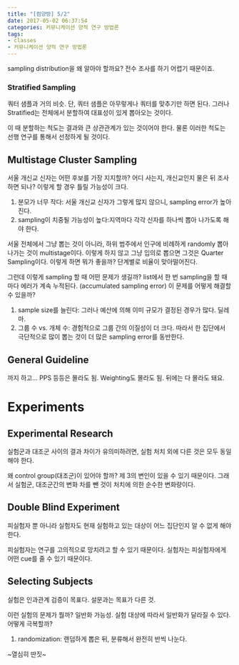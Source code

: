 ```yaml
---
title: "[컴양방] 5/2"
date: 2017-05-02 06:37:54
categories: 커뮤니케이션 양적 연구 방법론
tags:
- classes
- 커뮤니케이션 양적 연구 방법론
---
```


sampling distribution을 왜 알아야 할까요?
전수 조사를 하기 어렵기 때문이죠.

<!-- more -->

### Stratified Sampling
쿼터 샘플과 거의 비슷.
단, 쿼터 샘플은 아무렇게나 쿼터를 맞추기만 하면 된다.
그러나 Stratified는 전체에서 분할하여 대표성이 있게 뽑아오는 것이다.

이 때 분할하는 척도는 결과와 큰 상관관계가 있는 것이어야 한다.
물론 이러한 척도는 선행 연구를 통해서 선정하게 될 것이다.

## Multistage Cluster Sampling

서울 개신교 신자는 어떤 후보를 가장 지지할까?
어디 사는지, 개신교인지 물은 뒤 조사하면 되나?
이렇게 할 경우 틀릴 가능성이 크다.

1. 분모가 너무 작다: 서울 개신교 신자가 그렇게 많지 않으니, sampling error가 높아진다.
1. sampling이 치중될 가능성이 높다:지역마다 각각 신자를 하나씩 뽑아 나가도록 해야 한다.

서울 전체에서 그냥 뽑는 것이 아니라, 하위 범주에서 인구에 비례하게 randomly 뽑아 나가는 것이 multistage이다.
이렇게 하지 않고 그냥 입의로 뽑으면 그것은 Quarter Sampling이다.
이렇게 하면 뭐가 좋을까?
단계별로 비율이 맞아떨어진다.

그런데 이렇게 sampling 할 때 어떤 문제가 생길까?
list에서 한 번 sampling을 할 때마다 에러가 계속 누적된다.
(accumulated sampling error)
이 문제를 어떻게 해결할 수 있을까?

1. sample size를 늘린다: 그러나 예산에 의해 이미 규모가 결정된 경우가 많다. 딜레마.
1. 그룹 수 vs. 개체 수: 경험적으로 그룹 간의 이질성이 더 크다. 따라서 한 집단에서 극단적으로 많이 뽑는 것이 더 많은 sampling error를 동반한다.

## General Guideline

까지 하고...
PPS 등등은 몰라도 됨.
Weighting도 몰라도 됨.
뒤에는 다 몰라도 돼요.

# Experiments

## Experimental Research

실험군과 대조군 사이의 결과 차이가 유의미하려면, 실험 처치 외에 다른 것은 모두 동일해야 한다.

왜 control group(대조군)이 있어야 할까?
제 3의 변인이 있을 수 있기 때문이다.
그래서 실험군, 대조군간의 변화 차를 뺀 것이 처치에 의한 순수한 변화량이다.

## Double Blind Experiment
피실험자 뿐 아니라 실험자도 현재 실험하고 있는 대상이 어느 집단인지 알 수 없게 해야 한다.

피실험자는 연구를 고의적으로 망치려고 할 수 있기 때문이다.
실험자는 피실험자에게 어떤 cue를 줄 수 있기 때문이다.

## Selecting Subjects
실험은 인과관계 검증이 목표다.
설문과는 목표가 다른 것.

이런 실험의 문제가 뭘까?
일반화 가능성.
실험 대상에 따라서 일반화가 달라질 수 있다.
어떻게 극복할까?

1. randomization: 랜덤하게 뽑은 뒤, 분류해서 완전히 반씩 나눈다.

~열심히 딴짓~
